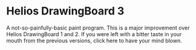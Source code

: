 # Helios DrawingBoard 3
A not-so-painfully-basic paint program. This is a major improvement over Helios DrawingBoard 1 and 2. If you were left with a bitter taste in your mouth from the previous versions, click here to have your mind blown.
